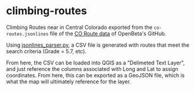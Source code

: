 # climbing-routes
Climbing Routes near in Central Colorado exported from the `co-routes.jsonlines` file of the [CO Route data](https://github.com/OpenBeta/climbing-data/blob/main/openbeta-routes-mountain1-co-ut.zip) of OpenBeta's GitHub.

Using [jsonlines_parser.py](./jsonlines_parser.py), a CSV file is generated with routes that meet the search criteria (Grade = 5.7, etc).

From here, the CSV can be loaded into QGIS as a "Delimeted Text Layer", and just reference the columns associated with Long and Lat to assign coordinates. From here, this can be exported as a GeoJSON file, which is what the map will ultimately reference for the layer.

